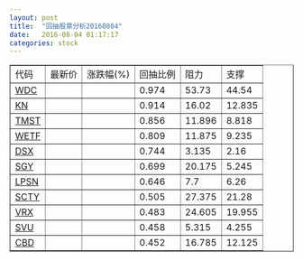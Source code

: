 ```yaml
---
layout: post
title:  "回抽股票分析20160804"
date:   2016-08-04 01:17:17
categories: stock
---
```

<script type="text/javascript">
var stockList = []
stockList.push('gb_wdc');
stockList.push('gb_kn');
stockList.push('gb_tmst');
stockList.push('gb_wetf');
stockList.push('gb_dsx');
stockList.push('gb_sgy');
stockList.push('gb_lpsn');
stockList.push('gb_scty');
stockList.push('gb_vrx');
stockList.push('gb_svu');
stockList.push('gb_cbd');
</script>
<table border="1">
 <tr>
 <td>代码</td>
 <td>最新价</td>
 <td>涨跌幅(%)</td>
 <td>回抽比例</td>
 <td>阻力</td>
 <td>支撑</td>
</tr>
  <tr id="wdc">
  <td><a href="http://stock.finance.sina.com.cn/usstock/quotes/WDC.html" target="_blank">WDC</a></td><td></td><td></td><td>0.974</td><td>53.73</td><td>44.54</td></tr>
  <tr id="kn">
  <td><a href="http://stock.finance.sina.com.cn/usstock/quotes/KN.html" target="_blank">KN</a></td><td></td><td></td><td>0.914</td><td>16.02</td><td>12.835</td></tr>
  <tr id="tmst">
  <td><a href="http://stock.finance.sina.com.cn/usstock/quotes/TMST.html" target="_blank">TMST</a></td><td></td><td></td><td>0.856</td><td>11.896</td><td>8.818</td></tr>
  <tr id="wetf">
  <td><a href="http://stock.finance.sina.com.cn/usstock/quotes/WETF.html" target="_blank">WETF</a></td><td></td><td></td><td>0.809</td><td>11.875</td><td>9.235</td></tr>
  <tr id="dsx">
  <td><a href="http://stock.finance.sina.com.cn/usstock/quotes/DSX.html" target="_blank">DSX</a></td><td></td><td></td><td>0.744</td><td>3.135</td><td>2.16</td></tr>
  <tr id="sgy">
  <td><a href="http://stock.finance.sina.com.cn/usstock/quotes/SGY.html" target="_blank">SGY</a></td><td></td><td></td><td>0.699</td><td>20.175</td><td>5.245</td></tr>
  <tr id="lpsn">
  <td><a href="http://stock.finance.sina.com.cn/usstock/quotes/LPSN.html" target="_blank">LPSN</a></td><td></td><td></td><td>0.646</td><td>7.7</td><td>6.26</td></tr>
  <tr id="scty">
  <td><a href="http://stock.finance.sina.com.cn/usstock/quotes/SCTY.html" target="_blank">SCTY</a></td><td></td><td></td><td>0.505</td><td>27.375</td><td>21.28</td></tr>
  <tr id="vrx">
  <td><a href="http://stock.finance.sina.com.cn/usstock/quotes/VRX.html" target="_blank">VRX</a></td><td></td><td></td><td>0.483</td><td>24.605</td><td>19.955</td></tr>
  <tr id="svu">
  <td><a href="http://stock.finance.sina.com.cn/usstock/quotes/SVU.html" target="_blank">SVU</a></td><td></td><td></td><td>0.458</td><td>5.315</td><td>4.255</td></tr>
  <tr id="cbd">
  <td><a href="http://stock.finance.sina.com.cn/usstock/quotes/CBD.html" target="_blank">CBD</a></td><td></td><td></td><td>0.452</td><td>16.785</td><td>12.125</td></tr>
</table>
